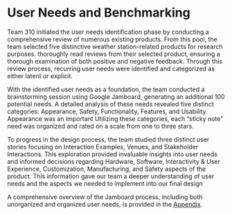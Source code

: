 # User Needs and Benchmarking 
 
Team 310 initiated the user needs identification phase by conducting a comprehensive review of numerous existing products. From this pool, the team selected five distinctive weather station-related products for research purposes. thoroughly read reviews from their selected product, ensuring a thorough examination of both positive and negative feedback. Through this review process, recurring user needs were identified and categorized as either latent or explicit.  

With the identified user needs as a foundation, the team conducted a brainstorming session using Google Jamboard, generating an additional 100 potential needs. A detailed analysis of these needs revealed five distinct categories: Appearance, Safety, Functionality, Features, and Usability. Appearance was an important 
Utilizing these categories, each “sticky note” need was organized and rated on a scale from one to three stars.  

To progress in the design process, the team studied three distinct user stories focusing on Interaction Examples, Venues, and Stakeholder Interactions. This exploration provided invaluable insights into user needs and informed decisions regarding Hardware, Software, Interactivity & User Experience, Customization, Manufacturing, and Safety aspects of the product. This information gave our team a deeper understanding of user needs and the aspects we needed to implement into our final design  

A comprehensive overview of the Jamboard process, including both unorganized and organized user needs, is provided in the [Appendix](Appendix.md).  

